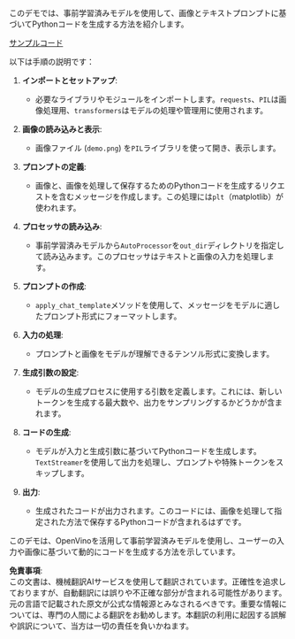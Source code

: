 このデモでは、事前学習済みモデルを使用して、画像とテキストプロンプトに基づいてPythonコードを生成する方法を紹介します。

[サンプルコード](../../../../../../code/06.E2E/E2E_OpenVino_Phi3-vision.ipynb)

以下は手順の説明です：

1. **インポートとセットアップ**:
   - 必要なライブラリやモジュールをインポートします。`requests`、`PIL`は画像処理用、`transformers`はモデルの処理や管理用に使用されます。

2. **画像の読み込みと表示**:
   - 画像ファイル (`demo.png`) を`PIL`ライブラリを使って開き、表示します。

3. **プロンプトの定義**:
   - 画像と、画像を処理して保存するためのPythonコードを生成するリクエストを含むメッセージを作成します。この処理には`plt`（matplotlib）が使われます。

4. **プロセッサの読み込み**:
   - 事前学習済みモデルから`AutoProcessor`を`out_dir`ディレクトリを指定して読み込みます。このプロセッサはテキストと画像の入力を処理します。

5. **プロンプトの作成**:
   - `apply_chat_template`メソッドを使用して、メッセージをモデルに適したプロンプト形式にフォーマットします。

6. **入力の処理**:
   - プロンプトと画像をモデルが理解できるテンソル形式に変換します。

7. **生成引数の設定**:
   - モデルの生成プロセスに使用する引数を定義します。これには、新しいトークンを生成する最大数や、出力をサンプリングするかどうかが含まれます。

8. **コードの生成**:
   - モデルが入力と生成引数に基づいてPythonコードを生成します。`TextStreamer`を使用して出力を処理し、プロンプトや特殊トークンをスキップします。

9. **出力**:
   - 生成されたコードが出力されます。このコードには、画像を処理して指定された方法で保存するPythonコードが含まれるはずです。

このデモは、OpenVinoを活用して事前学習済みモデルを使用し、ユーザーの入力や画像に基づいて動的にコードを生成する方法を示しています。

**免責事項**:  
この文書は、機械翻訳AIサービスを使用して翻訳されています。正確性を追求しておりますが、自動翻訳には誤りや不正確な部分が含まれる可能性があります。元の言語で記載された原文が公式な情報源とみなされるべきです。重要な情報については、専門の人間による翻訳をお勧めします。本翻訳の利用に起因する誤解や誤訳について、当方は一切の責任を負いかねます。